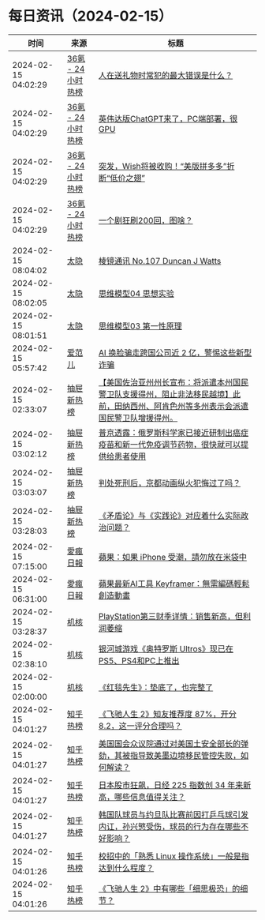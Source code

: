 ﻿# 每日资讯（2024-02-15）

|时间|来源|标题|
|---|---|---|
|2024-02-15 04:02:29|[36氪 - 24小时热榜](https://rss.mifaw.com/articles/5c8bb11a3c41f61efd36683e/5c91d2e23882afa09dff4901)|[人在送礼物时常犯的最大错误是什么？](https://36kr.com/p/2577385179883144)|
|2024-02-15 04:02:29|[36氪 - 24小时热榜](https://rss.mifaw.com/articles/5c8bb11a3c41f61efd36683e/5c91d2e23882afa09dff4901)|[英伟达版ChatGPT来了，PC端部署，很GPU](https://36kr.com/p/2647946249387142)|
|2024-02-15 04:02:29|[36氪 - 24小时热榜](https://rss.mifaw.com/articles/5c8bb11a3c41f61efd36683e/5c91d2e23882afa09dff4901)|[突发，Wish将被收购！“美版拼多多”折断“低价之翅”](https://36kr.com/p/2646550368928004)|
|2024-02-15 04:02:29|[36氪 - 24小时热榜](https://rss.mifaw.com/articles/5c8bb11a3c41f61efd36683e/5c91d2e23882afa09dff4901)|[一个剧狂刷200回，图啥？](https://36kr.com/p/2638220496845954)|
|2024-02-15 08:04:02|[太隐](https://wangyurui.com/feed.xml)|[棱镜通讯 No.107 Duncan J Watts](https://wangyurui.com/posts/leng-jing-tong-xun-no-107-duncan-j-watts-2412d71a)|
|2024-02-15 08:02:05|[太隐](https://wangyurui.com/feed.xml)|[思维模型04 思想实验](https://wangyurui.com/posts/si-wei-mo-xing-04-si-xiang-shi-yan-5744df28)|
|2024-02-15 08:01:51|[太隐](https://wangyurui.com/feed.xml)|[思维模型03 第一性原理](https://wangyurui.com/posts/si-wei-mo-xing-03-di-yi-xing-yuan-li-eb88d7c3)|
|2024-02-15 05:57:42|[爱范儿](https://www.ifanr.com/feed)|[AI 换脸骗走跨国公司近 2 亿，警惕这些新型诈骗](https://www.ifanr.com/1575397?utm_source=rss&utm_medium=rss&utm_campaign=)|
|2024-02-15 02:33:07|[抽屉新热榜](http://dig.chouti.com/feed.xml)|[【美国佐治亚州州长宣布：将派遣本州国民警卫队支援得州，阻止非法移民越境】此前，田纳西州、阿肯色州等多州表示会派遣国民警卫队增援得州。](https://dig.chouti.com/link/41535165)|
|2024-02-15 03:02:12|[抽屉新热榜](http://dig.chouti.com/feed.xml)|[普京透露：俄罗斯科学家已接近研制出癌症疫苗和新一代免疫调节药物，很快就可以提供给患者使用](https://dig.chouti.com/link/41535244)|
|2024-02-15 03:03:07|[抽屉新热榜](http://dig.chouti.com/feed.xml)|[判处死刑后，京都动画纵火犯悔过了吗？](https://dig.chouti.com/link/41535385)|
|2024-02-15 03:28:03|[抽屉新热榜](http://dig.chouti.com/feed.xml)|[《矛盾论》与《实践论》对应着什么实际政治问题？](https://dig.chouti.com/link/41535583)|
|2024-02-15 07:15:00|[愛瘋日報](http://www.iphonetaiwan.org/feeds/posts/default)|[蘋果：如果 iPhone 受潮，請勿放在米袋中](https://www.iphonetaiwan.org/2024/02/iphone-gets-wet.html)|
|2024-02-15 06:31:00|[愛瘋日報](http://www.iphonetaiwan.org/feeds/posts/default)|[蘋果最新AI工具 Keyframer：無需編碼輕鬆創造動畫](https://www.iphonetaiwan.org/2024/02/apple-keyframer-ai-animation-tool.html)|
|2024-02-15 03:28:37|[机核](https://www.gcores.com/rss)|[PlayStation第三财季详情：销售新高，但利润萎缩](https://www.gcores.com/articles/177636)|
|2024-02-15 02:38:10|[机核](https://www.gcores.com/rss)|[银河城游戏《奥特罗斯 Ultros》现已在PS5、PS4和PC上推出](https://www.gcores.com/articles/177633)|
|2024-02-15 02:00:00|[机核](https://www.gcores.com/rss)|[《红毯先生》：垫底了，也完整了](https://www.gcores.com/articles/177627)|
|2024-02-15 04:01:27|[知乎热榜](https://rss.mifaw.com/articles/5c8bb11a3c41f61efd36683e/5c919d543882afa09dff3fa3)|[《飞驰人生 2》知友推荐度 87%，开分 8.2，这一评分合理吗？](https://www.zhihu.com/question/643910217)|
|2024-02-15 04:01:27|[知乎热榜](https://rss.mifaw.com/articles/5c8bb11a3c41f61efd36683e/5c919d543882afa09dff3fa3)|[美国国会众议院通过对美国土安全部长的弹劾，其被指导致美墨边境移民管控失败，如何解读？](https://www.zhihu.com/question/644276353)|
|2024-02-15 04:01:27|[知乎热榜](https://rss.mifaw.com/articles/5c8bb11a3c41f61efd36683e/5c919d543882afa09dff3fa3)|[日本股市狂飙，日经 225 指数创 34 年来新高，哪些信息值得关注？](https://www.zhihu.com/question/644284446)|
|2024-02-15 04:01:27|[知乎热榜](https://rss.mifaw.com/articles/5c8bb11a3c41f61efd36683e/5c919d543882afa09dff3fa3)|[韩国队球员与约旦队比赛前因打乒乓球引发内讧，孙兴慜受伤，球员的行为存在哪些不好影响？](https://www.zhihu.com/question/644309563)|
|2024-02-15 04:01:26|[知乎热榜](https://rss.mifaw.com/articles/5c8bb11a3c41f61efd36683e/5c919d543882afa09dff3fa3)|[校招中的「熟悉 Linux 操作系统」一般是指达到什么程度？](https://www.zhihu.com/question/517101428)|
|2024-02-15 04:01:26|[知乎热榜](https://rss.mifaw.com/articles/5c8bb11a3c41f61efd36683e/5c919d543882afa09dff3fa3)|[《飞驰人生 2》中有哪些「细思极恐」的细节？](https://www.zhihu.com/question/643882313)|
